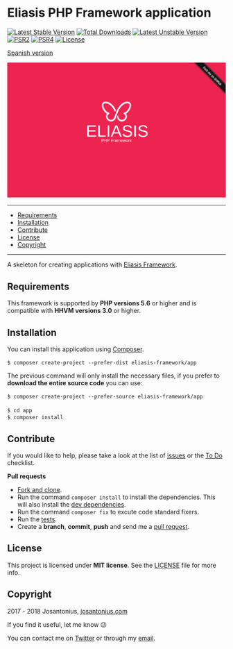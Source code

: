 # Eliasis PHP Framework application

[![Latest Stable Version](https://poser.pugx.org/eliasis-framework/app/v/stable)](https://packagist.org/packages/eliasis-framework/app) [![Total Downloads](https://poser.pugx.org/eliasis-framework/app/downloads)](https://packagist.org/packages/eliasis-framework/app) [![Latest Unstable Version](https://poser.pugx.org/eliasis-framework/app/v/unstable)](https://packagist.org/packages/eliasis-framework/app) [![PSR2](https://img.shields.io/badge/PSR-2-1abc9c.svg)](http://www.php-fig.org/psr/psr-2/) [![PSR4](https://img.shields.io/badge/PSR-4-9b59b6.svg)](http://www.php-fig.org/psr/psr-4/) [![License](https://poser.pugx.org/eliasis-framework/app/license)](https://packagist.org/packages/eliasis-framework/app)

[Spanish version](README-ES.md)

![image](https://github.com/Eliasis-Framework/Eliasis/blob/master/resources/eliasis-php-framework.png)

---

- [Requirements](#requirements)
- [Installation](#installation)
- [Contribute](#contribute)
- [License](#license)
- [Copyright](#copyright)

---

A skeleton for creating applications with [Eliasis Framework](https://github.com/Eliasis-Framework/Eliasis).

## Requirements

This framework is supported by **PHP versions 5.6** or higher and is compatible with **HHVM versions 3.0** or higher.

## Installation

You can install this application using [Composer](http://getcomposer.org/download/).

    $ composer create-project --prefer-dist eliasis-framework/app

The previous command will only install the necessary files, if you prefer to **download the entire source code** you can use:

    $ composer create-project --prefer-source eliasis-framework/app

    $ cd app
    $ composer install

## Contribute

If you would like to help, please take a look at the list of
[issues](https://github.com/Eliasis-Framework/Eliasis/issues) or the [To Do](#-todo) checklist.

**Pull requests**

* [Fork and clone](https://help.github.com/articles/fork-a-repo).
* Run the command `composer install` to install the dependencies.
  This will also install the [dev dependencies](https://getcomposer.org/doc/03-cli.md#install).
* Run the command `composer fix` to excute code standard fixers.
* Run the [tests](#tests).
* Create a **branch**, **commit**, **push** and send me a
  [pull request](https://help.github.com/articles/using-pull-requests).

## License

This project is licensed under **MIT license**. See the [LICENSE](LICENSE) file for more info.

## Copyright

2017 - 2018 Josantonius, [josantonius.com](https://josantonius.com/)

If you find it useful, let me know :wink:

You can contact me on [Twitter](https://twitter.com/Josantonius) or through my [email](mailto:hello@josantonius.com).